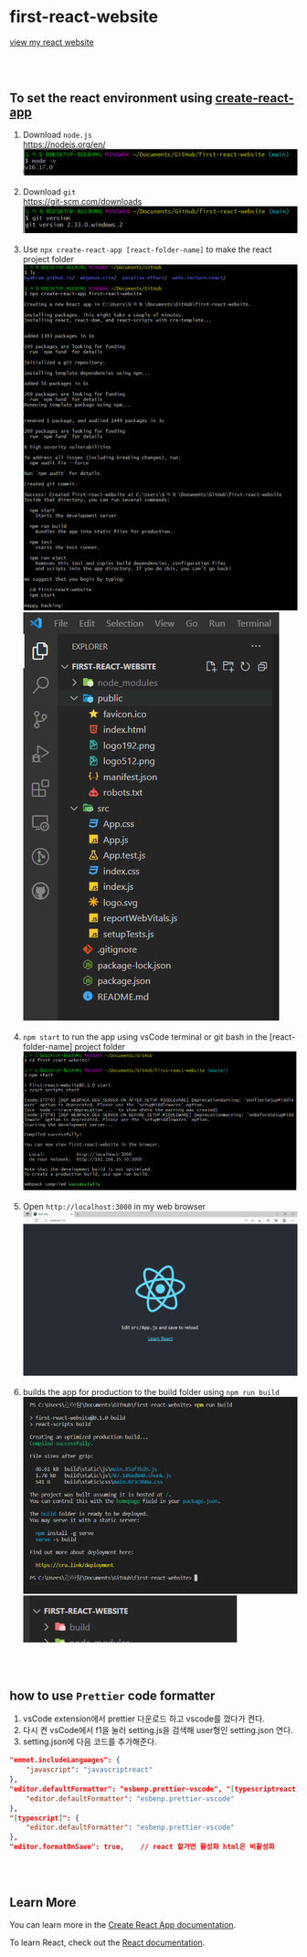 # first-react-website

[view my react website]()

<br/><br/>

## To set the react environment using [create-react-app](https://create-react-app.dev/)

1. Download `node.js` <br/>
   https://nodejs.org/en/ <br/>
   ![이미지](/src/assets/img/readme_0.png) <br/><br/>
2. Download `git` <br/>
   https://git-scm.com/downloads <br/>
   ![이미지](/src/assets/img/readme_00.png) <br/><br/>
3. Use `npx create-react-app [react-folder-name]` to make the react project folder <br/>
   ![이미지](/src/assets/img/readme_1.png) <br/>
   ![이미지](/src/assets/img/readme_4.png) <br/><br/>
4. `npm start` to run the app using vsCode terminal or git bash in the [react-folder-name] project folder <br/>
   ![이미지](/src/assets/img/readme_2.png) <br/><br/>
5. Open `http://localhost:3000` in my web browser <br/>
   ![이미지](/src/assets/img/readme_3.png) <br/><br/>
6. builds the app for production to the build folder using `npm run build` <br/>
   ![이미지](/src/assets/img/readme_5.png) <br/>
   ![이미지](/src/assets/img/readme_6.png)

<br/><br/>

## how to use `Prettier` code formatter

1. vsCode extension에서 prettier 다운로드 하고 vscode를 껐다가 켠다.
2. 다시 켠 vsCode에서 f1을 눌러 setting.js을 검색해 user형인 setting.json 연다.
3. setting.json에 다음 코드를 추가해준다.

```json
"emmet.includeLanguages": {
    "javascript": "javascriptreact"
},
"editor.defaultFormatter": "esbenp.prettier-vscode", "[typescriptreact]": {
    "editor.defaultFormatter": "esbenp.prettier-vscode"
},
"[typescript]": {
    "editor.defaultFormatter": "esbenp.prettier-vscode"
},
"editor.formatOnSave": true,    // react 할거면 활성화 html은 비활성화
```

<br/><br/>

## Learn More

You can learn more in the [Create React App documentation](https://facebook.github.io/create-react-app/docs/getting-started).

To learn React, check out the [React documentation](https://reactjs.org/). <br/><br/>
